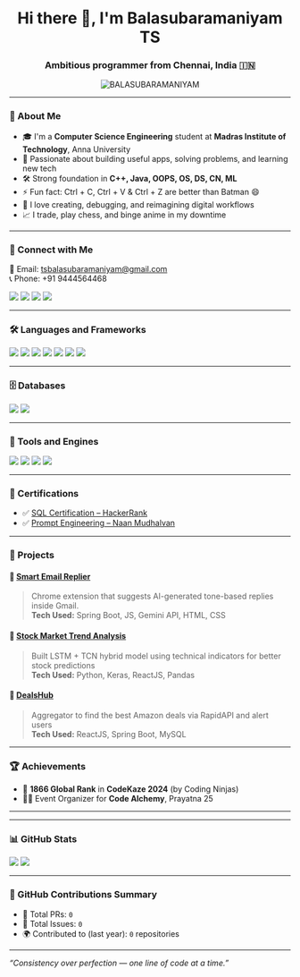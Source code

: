 <h1 align="center">Hi there 👋, I'm Balasubaramaniyam TS</h1>
<h3 align="center">Ambitious programmer from Chennai, India 🇮🇳</h3>

<p align="center">
  <img src="https://komarev.com/ghpvc/?username=BALASUBARAMANIYAM&label=Profile%20views&color=0e75b6&style=flat" alt="BALASUBARAMANIYAM" />
</p>

---

### 💫 About Me

- 🎓 I'm a **Computer Science Engineering** student at **Madras Institute of Technology**, Anna University  
- 🧠 Passionate about building useful apps, solving problems, and learning new tech  
- 🛠️ Strong foundation in **C++, Java, OOPS, OS, DS, CN, ML**
- ⚡ Fun fact: Ctrl + C, Ctrl + V & Ctrl + Z are better than Batman 😄  
- 💬 I love creating, debugging, and reimagining digital workflows  
- 📈 I trade, play chess, and binge anime in my downtime

---

### 📱 Connect with Me

📧 Email: [tsbalasubaramaniyam@gmail.com](mailto:tsbalasubaramaniyam@gmail.com)  
📞 Phone: +91 9444564468  

<p align="left">
  <a href="https://www.linkedin.com/in/bala17/" target="_blank"><img src="https://img.shields.io/badge/LinkedIn-0077B5.svg?style=for-the-badge&logo=linkedin&logoColor=white"/></a>
  <a href="https://github.com/BALASUBARAMANIYAM" target="_blank"><img src="https://img.shields.io/badge/GitHub-100000.svg?style=for-the-badge&logo=github&logoColor=white"/></a>
  <a href="https://leetcode.com/u/Balasubaramaniyam/" target="_blank"><img src="https://img.shields.io/badge/LeetCode-FFA116.svg?style=for-the-badge&logo=leetcode&logoColor=black"/></a>
  <a href="https://balasubaramaniyam.github.io/BALA_PORTFOLIO/" target="_blank"><img src="https://img.shields.io/badge/Portfolio-1f1f1f.svg?style=for-the-badge&logo=Firefox&logoColor=white"/></a>
</p>

---

### 🛠️ Languages and Frameworks

<p align="left">
  <img src="https://img.shields.io/badge/C++-00599C.svg?style=for-the-badge&logo=c%2B%2B&logoColor=white"/>
  <img src="https://img.shields.io/badge/Java-ED8B00?style=for-the-badge&logo=java&logoColor=white"/>
  <img src="https://img.shields.io/badge/HTML5-E34F26.svg?style=for-the-badge&logo=html5&logoColor=white"/>
  <img src="https://img.shields.io/badge/CSS3-1572B6.svg?style=for-the-badge&logo=css3&logoColor=white"/>
  <img src="https://img.shields.io/badge/JavaScript-F7DF1E.svg?style=for-the-badge&logo=javascript&logoColor=black"/>
  <img src="https://img.shields.io/badge/React-20232A.svg?style=for-the-badge&logo=react&logoColor=61DAFB"/>
  <img src="https://img.shields.io/badge/SpringBoot-6DB33F.svg?style=for-the-badge&logo=springboot&logoColor=white"/>
</p>

---

### 🗄️ Databases

<p align="left">
  <img src="https://img.shields.io/badge/MySQL-4479A1.svg?style=for-the-badge&logo=mysql&logoColor=white"/>
  <img src="https://img.shields.io/badge/MongoDB-4EA94B.svg?style=for-the-badge&logo=mongodb&logoColor=white"/>
</p>

---

### 🔧 Tools and Engines

<p align="left">
  <img src="https://img.shields.io/badge/Postman-FF6C37.svg?style=for-the-badge&logo=postman&logoColor=white"/>
  <img src="https://img.shields.io/badge/JIRA-0052CC.svg?style=for-the-badge&logo=jira&logoColor=white"/>
  <img src="https://img.shields.io/badge/Git-F05032.svg?style=for-the-badge&logo=git&logoColor=white"/>
  <img src="https://img.shields.io/badge/GitHub-181717.svg?style=for-the-badge&logo=github&logoColor=white"/>
</p>

---

### 🧠 Certifications

- ✅ [SQL Certification – HackerRank](https://www.hackerrank.com/certificates/95467ecd2f70)  
- ✅ [Prompt Engineering – Naan Mudhalvan](https://drive.google.com/file/d/150BGoDUPJZe8yXwkMjgFxe4SbT_PKxqu/view?usp=sharing)

---

### 🚀 Projects

#### 🔹 [Smart Email Replier](https://github.com/BALASUBARAMANIYAM/Smart-Email-Replier)
> Chrome extension that suggests AI-generated tone-based replies inside Gmail.  
> **Tech Used:** Spring Boot, JS, Gemini API, HTML, CSS  

#### 🔹 [Stock Market Trend Analysis](https://github.com/BALASUBARAMANIYAM/STOCK-MARKET-TREND-ANALYSIS)
> Built LSTM + TCN hybrid model using technical indicators for better stock predictions  
> **Tech Used:** Python, Keras, ReactJS, Pandas  

#### 🔹 [DealsHub](https://github.com/BALASUBARAMANIYAM/Dealshub)
> Aggregator to find the best Amazon deals via RapidAPI and alert users  
> **Tech Used:** ReactJS, Spring Boot, MySQL  

---

### 🏆 Achievements

- 🏅 **1866 Global Rank** in **CodeKaze 2024** (by Coding Ninjas)  
- 🧑‍💻 Event Organizer for **Code Alchemy**, Prayatna 25  

---

---

### 📊 GitHub Stats

<p align="left">
  <img src="https://github-readme-stats.vercel.app/api?username=BALASUBARAMANIYAM&show_icons=true&theme=tokyonight" />
  <img src="https://github-readme-streak-stats.herokuapp.com/?user=BALASUBARAMANIYAM&theme=tokyonight"/>
</p>

---

### 🧾 GitHub Contributions Summary

- 🧩 Total PRs: `0`
- 🐛 Total Issues: `0`
- 🌍 Contributed to (last year): `0` repositories

---

_“Consistency over perfection — one line of code at a time.”_
